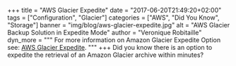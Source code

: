 +++
title = "AWS Glacier Expedite"
date = "2017-06-20T21:49:20+02:00"
tags = ["Configuration", "Glacier"]
categories = ["AWS", "Did You Know", "Storage"]
banner = "img/blog/aws-glacier-expedite.jpg"
alt = "AWS Glacier Backup Solution in Expedite Mode"
author = "Veronique Robitaille"
dyn_more = """
For more information on Amazon Glacier Expedite Option see: <a href="http://docs.aws.amazon.com/amazonglacier/latest/dev/downloading-an-archive-two-steps.html" target="_blank">AWS Glacier Expedite</a>.
"""
+++
Did you know there is an option to expedite the retrieval of an Amazon Glacier archive within minutes?

